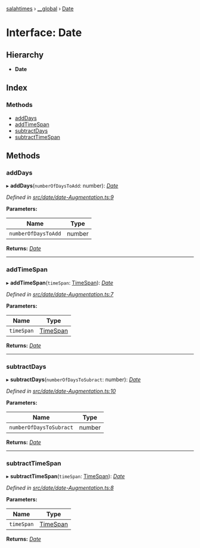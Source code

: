 [salahtimes](../README.md) › [__global](../modules/__global.md) › [Date](__global.date.md)

# Interface: Date

## Hierarchy

* **Date**

## Index

### Methods

* [addDays](__global.date.md#adddays)
* [addTimeSpan](__global.date.md#addtimespan)
* [subtractDays](__global.date.md#subtractdays)
* [subtractTimeSpan](__global.date.md#subtracttimespan)

## Methods

###  addDays

▸ **addDays**(`numberOfDaysToAdd`: number): *[Date](__global.date.md)*

*Defined in [src/date/date-Augmentation.ts:9](https://github.com/doniseferi/salahtimes/blob/ceee6ba/src/date/date-Augmentation.ts#L9)*

**Parameters:**

Name | Type |
------ | ------ |
`numberOfDaysToAdd` | number |

**Returns:** *[Date](__global.date.md)*

___

###  addTimeSpan

▸ **addTimeSpan**(`timeSpan`: [TimeSpan](timespan.md)): *[Date](__global.date.md)*

*Defined in [src/date/date-Augmentation.ts:7](https://github.com/doniseferi/salahtimes/blob/ceee6ba/src/date/date-Augmentation.ts#L7)*

**Parameters:**

Name | Type |
------ | ------ |
`timeSpan` | [TimeSpan](timespan.md) |

**Returns:** *[Date](__global.date.md)*

___

###  subtractDays

▸ **subtractDays**(`numberOfDaysToSubract`: number): *[Date](__global.date.md)*

*Defined in [src/date/date-Augmentation.ts:10](https://github.com/doniseferi/salahtimes/blob/ceee6ba/src/date/date-Augmentation.ts#L10)*

**Parameters:**

Name | Type |
------ | ------ |
`numberOfDaysToSubract` | number |

**Returns:** *[Date](__global.date.md)*

___

###  subtractTimeSpan

▸ **subtractTimeSpan**(`timeSpan`: [TimeSpan](timespan.md)): *[Date](__global.date.md)*

*Defined in [src/date/date-Augmentation.ts:8](https://github.com/doniseferi/salahtimes/blob/ceee6ba/src/date/date-Augmentation.ts#L8)*

**Parameters:**

Name | Type |
------ | ------ |
`timeSpan` | [TimeSpan](timespan.md) |

**Returns:** *[Date](__global.date.md)*
